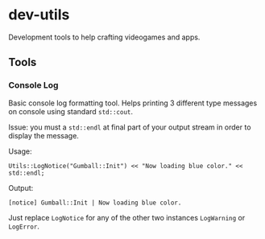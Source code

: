 # dev-utils
Development tools to help crafting videogames and apps.

## Tools

### Console Log
Basic console log formatting tool. Helps printing 3 different type messages on console using standard `std::cout`.

Issue: you must a `std::endl` at final part of your output stream in order to display the message.

Usage:

`Utils::LogNotice("Gumball::Init") << "Now loading blue color." << std::endl;`

Output:

`[notice] Gumball::Init | Now loading blue color.`

Just replace `LogNotice` for any of the other two instances `LogWarning` or `LogError`.
